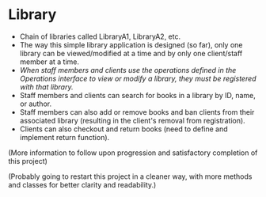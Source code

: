 # Library

- Chain of libraries called LibraryA1, LibraryA2, etc.
- The way this simple library application is designed (so far), only one library can be viewed/modified at a time and by only one client/staff member at a time.
- *When staff members and clients use the operations defined in the Operations interface to view or modify a library, they must be registered with that library.*
- Staff members and clients can search for books in a library by ID, name, or author.
- Staff members can also add or remove books and ban clients from their associated library (resulting in the client's removal from registration).
- Clients can also checkout and return books (need to define and implement return function).

(More information to follow upon progression and satisfactory completion of this project)

(Probably going to restart this project in a cleaner way, with more methods and classes for better clarity and readability.)
